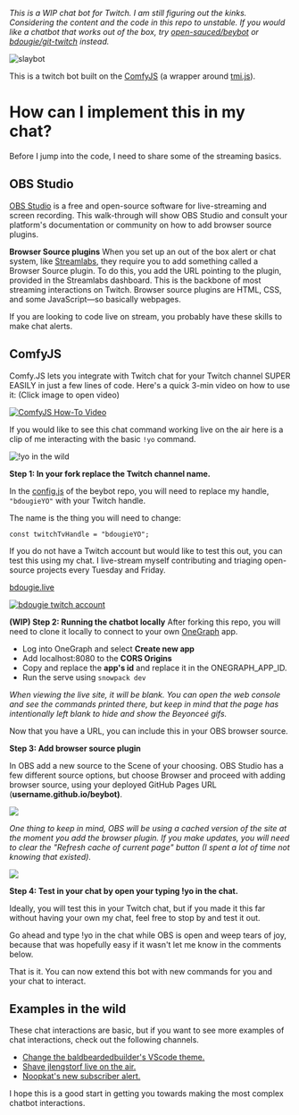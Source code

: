 _This is a WIP chat bot for Twitch. I am still figuring out the kinks. Considering the content and the code in this repo to  unstable. If you would like a chatbot that works out of the box, try [open-sauced/beybot](https://github.com/open-sauced/beybot) or [bdougie/git-twitch](https://github.com/bdougie/git-twitch) instead._

![slaybot](https://user-images.githubusercontent.com/5713670/87865209-68f4c280-c927-11ea-85f6-adb28c811b1e.png)

This is a twitch bot built on the [ComfyJS](https://github.com/instafluff/ComfyJS) (a wrapper around [tmi.js](https://github.com/tmijs/tmi.js)).

# How can I implement this in my chat?

Before I jump into the code, I need to share some of the streaming basics.

## OBS Studio

[OBS Studio](https://obsproject.com/) is a free and open-source software for live-streaming and screen recording. This walk-through will show OBS Studio and consult your platform's documentation or community on how to add browser source plugins.

**Browser Source plugins**
When you set up an out of the box alert or chat system, like [Streamlabs](https://streamlabs.com/), they require you to add something called a Browser Source plugin. To do this, you add the URL pointing to the plugin, provided in the Streamlabs dashboard. This is the backbone of most streaming interactions on Twitch. Browser source plugins are HTML, CSS, and some JavaScript—so basically webpages.

If you are looking to code live on stream, you probably have these skills to make chat alerts.

## ComfyJS

Comfy.JS lets you integrate with Twitch chat for your Twitch channel SUPER EASILY in just a few lines of code. Here's a quick 3-min video on how to use it: (Click image to open video)

[![ComfyJS How-To Video](https://img.youtube.com/vi/oXpPwnUQCCk/hqdefault.jpg)](https://www.youtube.com/watch?v=oXpPwnUQCCk)

If you would like to see this chat command working live on the air here is a clip of me interacting with the basic `!yo` command.

![!yo in the wild](https://user-images.githubusercontent.com/20134767/86605284-58be0a00-bf5b-11ea-85a4-344a14672519.gif)

**Step 1: In your fork replace the Twitch channel name.**

In the [config.js](https://github.com/open-sauced/slaybot/blob/main/config.js#L2) of the beybot repo, you will need to replace my handle, `"bdougieYO"` with your Twitch handle.

The name is the thing you will need to change:

    const twitchTvHandle = "bdougieYO";

If you do not have a Twitch account but would like to test this out, you can test this using my chat. I live-stream myself contributing and triaging open-source projects every Tuesday and Friday.

[bdougie.live](https://bdougie.live/)

[![bdougie twitch account](https://user-images.githubusercontent.com/20134767/86605791-016c6980-bf5c-11ea-8250-2c03bb1f3318.png)](https://www.twitch.tv/bdougieyo)

**(WIP) Step 2: Running the chatbot locally**
After forking this repo, you will need to clone it locally to connect to your own [OneGraph](https://www.onegraph.com/) app. 

- Log into OneGraph and select **Create new app**
- Add localhost:8080 to the **CORS Origins**
- Copy and replace the **app's id** and replace it in the ONEGRAPH_APP_ID.
- Run the serve using `snowpack dev`

_When viewing the live site, it will be blank. You can open the web console and see the commands printed there, but keep in mind that the page has intentionally left blank to hide and show the Beyonceé gifs._

Now that you have a URL, you can include this in your OBS browser source.

**Step 3: Add browser source plugin**

In OBS add a new source to the Scene of your choosing. OBS Studio has a few different source options, but choose Browser and proceed with adding browser source, using your deployed GitHub Pages URL (**username.github.io/beybot)**.

![](https://paper-attachments.dropbox.com/s_202334A481577855209C92DA29E80CC6349876B8BAA86FB00EF2859B2EC0BDD6_1593994390643_Screenshot+2020-07-05+17.12.55.png)

_One thing to keep in mind, OBS will be using a cached version of the site at the moment you add the browser plugin. If you make updates, you will need to clear the "Refresh cache of current page" button (I spent a lot of time not knowing that existed)._

![](https://paper-attachments.dropbox.com/s_202334A481577855209C92DA29E80CC6349876B8BAA86FB00EF2859B2EC0BDD6_1594017692929_Screenshot+2020-07-05+23.41.25.png)

**Step 4: Test in your chat by open your typing !yo in the chat.**

Ideally, you will test this in your Twitch chat, but if you made it this far without having your own my chat, feel free to stop by and test it out.

Go ahead and type !yo in the chat while OBS is open and weep tears of joy, because that was hopefully easy if it wasn't let me know in the comments below.

That is it. You can now extend this bot with new commands for you and your chat to interact.

## Examples in the wild

These chat interactions are basic, but if you want to see more examples of chat interactions, check out the following channels.

- [Change the baldbeardedbuilder's VScode theme.](https://www.twitch.tv/baldbeardedbuilder/clip/TangibleKathishFriesRuleFive?filter=clips&range=7d&sort=time)
- [Shave jlengstorf live on the air.](https://www.twitch.tv/jlengstorf/clip/JollyBlushingMacaroniCoolCat?filter=clips&range=30d&sort=time)
- [Noopkat's new subscriber alert.](https://www.twitch.tv/noopkat/clip/MoldyBitterTriangleWholeWheat?filter=clips&range=30d&sort=time)

I hope this is a good start in getting you towards making the most complex chatbot interactions.
